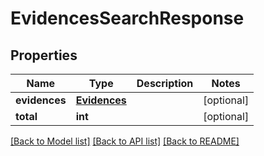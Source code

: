 # EvidencesSearchResponse

## Properties
Name | Type | Description | Notes
------------ | ------------- | ------------- | -------------
**evidences** | [**Evidences**](Evidences.md) |  | [optional] 
**total** | **int** |  | [optional] 

[[Back to Model list]](README.md#documentation-for-models) [[Back to API list]](README.md#documentation-for-api-endpoints) [[Back to README]](README.md)


